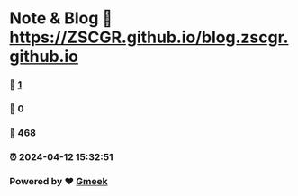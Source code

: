 # Note & Blog :link: https://ZSCGR.github.io/blog.zscgr.github.io 
### :page_facing_up: [1](https://ZSCGR.github.io/blog.zscgr.github.io/tag.html) 
### :speech_balloon: 0 
### :hibiscus: 468 
### :alarm_clock: 2024-04-12 15:32:51 
### Powered by :heart: [Gmeek](https://github.com/Meekdai/Gmeek)
